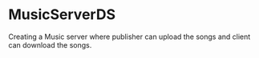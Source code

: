 # MusicServerDS
Creating a Music server where publisher can upload the songs and client can download the songs.
